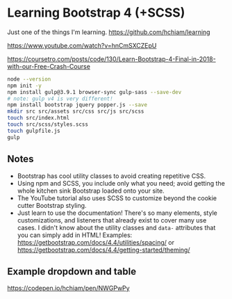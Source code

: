 # Learning Bootstrap 4 (+SCSS)

Just one of the things I'm learning. <https://github.com/hchiam/learning>

<https://www.youtube.com/watch?v=hnCmSXCZEpU>

<https://coursetro.com/posts/code/130/Learn-Bootstrap-4-Final-in-2018-with-our-Free-Crash-Course>

```bash
node --version
npm init -y
npm install gulp@3.9.1 browser-sync gulp-sass --save-dev
# note: gulp v4 is very different!
npm install bootstrap jquery popper.js --save
mkdir src src/assets src/css src/js src/scss
touch src/index.html
touch src/scss/styles.scss
touch gulpfile.js
gulp
```

## Notes

- Bootstrap has cool utility classes to avoid creating repetitive CSS.
- Using npm and SCSS, you include only what you need; avoid getting the whole kitchen sink Bootstrap loaded onto your site.
- The YouTube tutorial also uses SCSS to customize beyond the cookie cutter Bootstrap styling.
- Just learn to use the documentation! There's so many elements, style customizations, and listeners that already exist to cover many use cases. I didn't know about the utility classes and `data-` attributes that you can simply add in HTML! Examples: <https://getbootstrap.com/docs/4.4/utilities/spacing/> or <https://getbootstrap.com/docs/4.4/getting-started/theming/>

## Example dropdown and table

<https://codepen.io/hchiam/pen/NWGPwPy>
